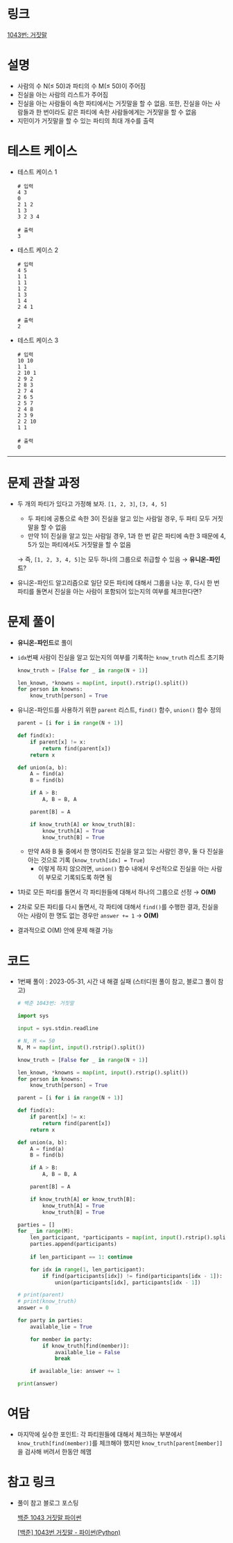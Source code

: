 # 링크

[1043번: 거짓말](https://www.acmicpc.net/problem/1043)

# **설명**

- 사람의 수 N(≤ 50)과 파티의 수 M(≤ 50)이 주어짐
- 진실을 아는 사람의 리스트가 주어짐
- 진실을 아는 사람들이 속한 파티에서는 거짓말을 할 수 없음. 또한, 진실을 아는 사람들과 한 번이라도 같은 파티에 속한 사람들에게는 거짓말을 할 수 없음
- 지민이가 거짓말을 할 수 있는 파티의 최대 개수를 출력

# 테스트 케이스

- 테스트 케이스 1
    
    ```
    # 입력
    4 3
    0
    2 1 2
    1 3
    3 2 3 4
    
    # 출력
    3
    ```
    
- 테스트 케이스 2
    
    ```
    # 입력
    4 5
    1 1
    1 1
    1 2
    1 3
    1 4
    2 4 1
    
    # 출력
    2
    ```
    
- 테스트 케이스 3
    
    ```
    # 입력
    10 10 
    1 1 
    2 10 1
    2 9 2
    2 8 3
    2 7 4
    2 6 5
    2 5 7 
    2 4 8
    2 3 9 
    2 2 10 
    1 1
    
    # 출력
    0
    ```
    

---

# **문제 관찰 과정**

- 두 개의 파티가 있다고 가정해 보자. `[1, 2, 3]`, `[3, 4, 5]`
    - 두 파티에 공통으로 속한 3이 진실을 알고 있는 사람일 경우, 두 파티 모두 거짓말을 할 수 없음
    - 만약 1이 진실을 알고 있는 사람일 경우, 1과 한 번 같은 파티에 속한 3 때문에 4, 5가 있는 파티에서도 거짓말을 할 수 없음
    
    → 즉, `[1, 2, 3, 4, 5]`는 모두 하나의 그룹으로 취급할 수 있음 → **유니온-파인드**?
    
- 유니온-파인드 알고리즘으로 일단 모든 파티에 대해서 그룹을 나눈 후, 다시 한 번 파티를 돌면서 진실을 아는 사람이 포함되어 있는지의 여부를 체크한다면?

# **문제 풀이**

- **유니온-파인드**로 풀이
- `idx`번째 사람이 진실을 알고 있는지의 여부를 기록하는 `know_truth` 리스트 초기화
    
    ```python
    know_truth = [False for _ in range(N + 1)]
    
    len_known, *knowns = map(int, input().rstrip().split())
    for person in knowns:
        know_truth[person] = True
    ```
    
- 유니온-파인드를 사용하기 위한 `parent` 리스트, `find()` 함수, `union()` 함수 정의
    
    ```python
    parent = [i for i in range(N + 1)]
    
    def find(x):
        if parent[x] != x:
            return find(parent[x])
        return x
    
    def union(a, b):
        A = find(a)
        B = find(b)
    
        if A > B:
            A, B = B, A
    
        parent[B] = A
    
        if know_truth[A] or know_truth[B]:
            know_truth[A] = True
            know_truth[B] = True
    ```
    
    - 만약 A와 B 둘 중에서 한 명이라도 진실을 알고 있는 사람인 경우, 둘 다 진실을 아는 것으로 기록 (`know_truth[idx] = True`)
        - 이렇게 하지 않으려면, `union()` 함수 내에서 우선적으로 진실을 아는 사람이 부모로 기록되도록 하면 됨
- 1차로 모든 파티를 돌면서 각 파티원들에 대해서 하나의 그룹으로 선정 → **O(M)**
- 2차로 모든 파티를 다시 돌면서, 각 파티에 대해서 `find()`를 수행한 결과, 진실을 아는 사람이 한 명도 없는 경우만 `answer += 1`
→ **O(M)**
- 결과적으로 O(M) 안에 문제 해결 가능

# **코드**

- 1번째 풀이 : 2023-05-31, 시간 내 해결 실패 (스터디원 풀이 참고, 블로그 풀이 참고)
    
    ```python
    # 백준 1043번: 거짓말
    
    import sys
    
    input = sys.stdin.readline
    
    # N, M <= 50
    N, M = map(int, input().rstrip().split())
    
    know_truth = [False for _ in range(N + 1)]
    
    len_known, *knowns = map(int, input().rstrip().split())
    for person in knowns:
        know_truth[person] = True
    
    parent = [i for i in range(N + 1)]
    
    def find(x):
        if parent[x] != x:
            return find(parent[x])
        return x
    
    def union(a, b):
        A = find(a)
        B = find(b)
    
        if A > B:
            A, B = B, A
    
        parent[B] = A
    
        if know_truth[A] or know_truth[B]:
            know_truth[A] = True
            know_truth[B] = True
    
    parties = []
    for _ in range(M):
        len_participant, *participants = map(int, input().rstrip().split())
        parties.append(participants)
        
        if len_participant == 1: continue
    
        for idx in range(1, len_participant):
            if find(participants[idx]) != find(participants[idx - 1]):
                union(participants[idx], participants[idx - 1])
    
    # print(parent)
    # print(know_truth)
    answer = 0
    
    for party in parties:
        available_lie = True
    
        for member in party:
            if know_truth[find(member)]:
                available_lie = False
                break
    
        if available_lie: answer += 1
    
    print(answer)
    ```
    

# **여담**

- 마지막에 실수한 포인트: 각 파티원들에 대해서 체크하는 부분에서 `know_truth[find(member)]`를 체크해야 했지만 `know_truth[parent[member]]`을 검사해 버려서 한동안 헤맴

# 참고 링크

- 풀이 참고 블로그 포스팅
    
    [백준 1043 거짓말 파이썬](https://velog.io/@dasd412/백준-1043-거짓말-파이썬)
    
    [[백준] 1043번 거짓말 - 파이썬(Python)](https://seongonion.tistory.com/131)
